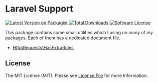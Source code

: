 # Laravel Support
[![Latest Version on Packagist](https://img.shields.io/packagist/v/yeganemehr/laravel-support.svg?style=flat-square)](https://packagist.org/packages/yeganemehr/laravel-support)
[![Total Downloads](https://img.shields.io/packagist/dt/yeganemehr/laravel-support.svg?style=flat-square)](https://packagist.org/packages/yeganemehr/laravel-support)
[![Software License](https://img.shields.io/badge/license-MIT-brightgreen.svg?style=flat-square)](LICENSE)
 
This package contains some small utilities which I using on many of my packages.
Each of them has a dedicated document file.

- [Http\Requests\HasExtraRules](docs/http/requests/has-extra-rules.md)

## License

The MIT License (MIT). Please see [License File](LICENSE) for more information.

